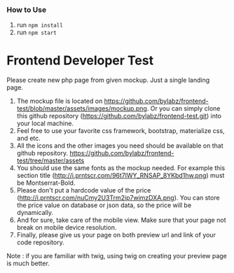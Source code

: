 ### How to Use

1. run `npm install`
2. run `npm start`


# Frontend Developer Test

Please create new php page from given mockup. Just a single landing page.

1. The mockup file is located on https://github.com/bylabz/frontend-test/blob/master/assets/images/mockup.png.
	Or you can simply clone this github repository (https://github.com/bylabz/frontend-test.git) into 
	your local machine.
1. Feel free to use your favorite css framework, bootstrap, materialize css, and etc. 
1. All the icons and the other images you need should be available on that github repository. 
	https://github.com/bylabz/frontend-test/tree/master/assets  
1. You should use the same fonts as the mockup needed. For example this section title (http://i.prntscr.com/96t7lWY_RNSAP_8YKbd1hw.png) 
	must be Montserrat-Bold.
1. Please don't put a hardcode value of the price (http://i.prntscr.com/nuCmy2U3Trm2ip7wimzDXA.png). 
	You can store the price value on database or json data, so the price will be dynamically.
1. And for sure, take care of the mobile view. Make sure that your page not break on mobile device resolution.
1. Finally, please give us your page on both preview url and link of your code repository.


	
Note : if you are familiar with twig, using twig on creating your preview page is much better.
